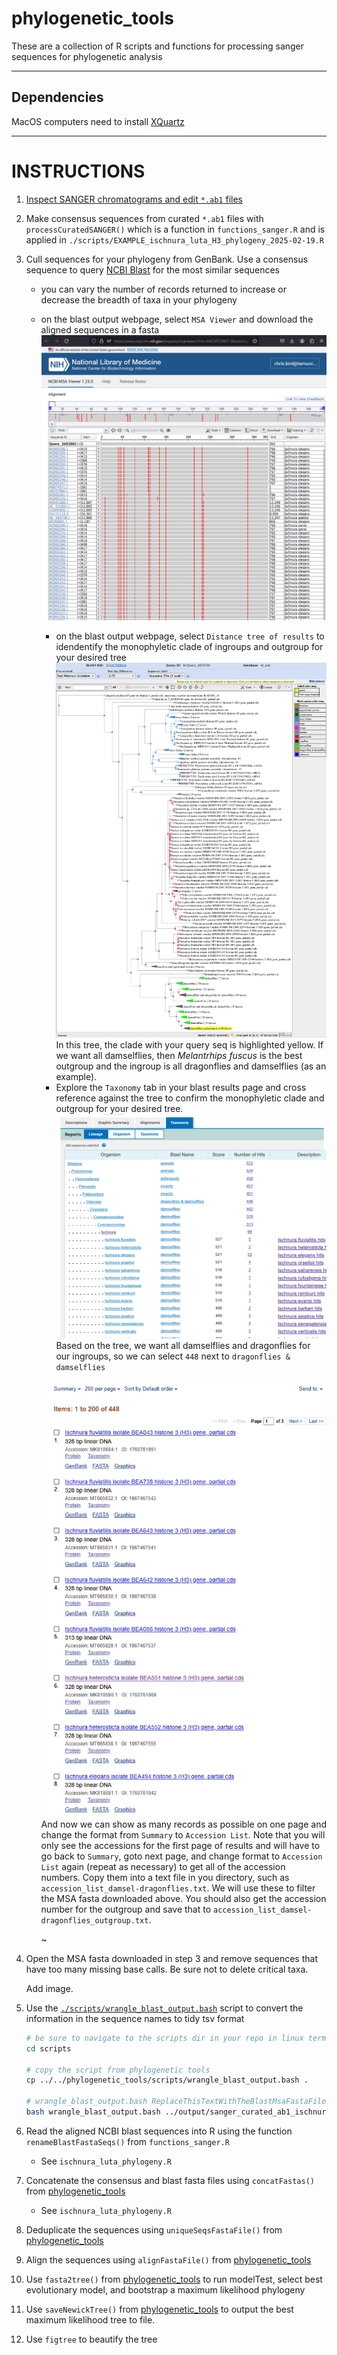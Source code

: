 # phylogenetic_tools

These are a collection of R scripts and functions for processing sanger sequences for phylogenetic analysis

---

## Dependencies

MacOS computers need to install [XQuartz](https://www.xquartz.org/)

---

# INSTRUCTIONS

1. [Inspect SANGER chromatograms and edit `*.ab1` files](howto_edit_ab1.md)

2. Make consensus sequences from curated `*.ab1` files with `processCuratedSANGER()` which is a function in `functions_sanger.R` and is applied in `./scripts/EXAMPLE_ischnura_luta_H3_phylogeny_2025-02-19.R`

3. Cull sequences for your phylogeny from GenBank. Use a consensus sequence to query [NCBI Blast](https://blast.ncbi.nlm.nih.gov/Blast.cgi?PROGRAM=blastn&PAGE_TYPE=BlastSearch&LINK_LOC=blasthome) for the most similar sequences
   	* you can vary the number of records returned to increase or decrease the breadth of taxa in your phylogeny
	* on the blast output webpage, select `MSA Viewer` and download the aligned sequences in a fasta
	  ![](markdown_images/blast_msa.png)
        * on the blast output webpage, select `Distance tree of results` to idendentify the monophyletic clade of ingroups and outgroup for your desired tree
          ![](markdown_images/blast_tree.png)
          In this tree, the clade with your query seq is highlighted yellow.  If we want all damselflies, then _Melantrhips fuscus_ is the best outgroup and the ingroup is all dragonflies and damselflies (as an example).
        * Explore the `Taxonomy` tab in your blast results page and cross reference against the tree to confirm the monophyletic clade and outgroup for your desired tree.
          ![](markdown_images/taxonomy_browser.png)
          Based on the tree, we want all damselflies and dragonflies for our ingroups, so we can select `448` next to `dragonflies & damselflies`

	  ![](markdown_images/blast_taxonomy_damsel-dragonflies.png)
	  And now we can show as many records as possible on one page and change the format from `Summary` to `Accession List`.  Note that you will only see the accessions for the first page of results and will have to go back to `Summary`, goto next page, and change format to `Accession List` again (repeat as necessary) to get all of the accession numbers.  Copy them into a text file in you directory, such as `accession_list_damsel-dragonflies.txt`. We will use these to filter the MSA fasta downloaded above. You should also get the accession number for the outgroup and save that to `accession_list_damsel-dragonflies_outgroup.txt`.

	  ~[](markdown_images/blast_taxonomy_damsel-dragonflies.png)

5. Open the MSA fasta downloaded in step 3 and remove sequences that have too many missing base calls. Be sure not to delete critical taxa.

   Add image.

6. Use the [`./scripts/wrangle_blast_output.bash`](./scripts/wrangle_blast_output.bash) script to convert the information in the sequence names to tidy tsv format

   ```bash
   # be sure to navigate to the scripts dir in your repo in linux terminal before running
   cd scripts
   
   # copy the script from phylogenetic tools
   cp ../../phylogenetic_tools/scripts/wrangle_blast_output.bash .
   
   # wrangle_blast_output.bash ReplaceThisTextWithTheBlastMsaFastaFilePath > ReplaceThisTextWithTheNewFilePath.tsv
   bash wrangle_blast_output.bash ../output/sanger_curated_ab1_ischnura_luta_H3/blast_rbd_06_E1_all_619.fasta > ../output/sanger_curated_ab1_ischnura_luta_H3/blast_rbd_06_E1_all_619.tsv
   ```
7. Read the aligned NCBI blast sequences into R using the function `renameBlastFastaSeqs()` from `functions_sanger.R`
   	* See `ischnura_luta_phylogeny.R`

8. Concatenate the consensus and blast fasta files using `concatFastas()` from [phylogenetic_tools](https://github.com/Ph-IRES/phylogenetic_tools)
   	* See `ischnura_luta_phylogeny.R`

9. Deduplicate the sequences using `uniqueSeqsFastaFile()` from [phylogenetic_tools](https://github.com/Ph-IRES/phylogenetic_tools)

10. Align the sequences using `alignFastaFile()` from [phylogenetic_tools](https://github.com/Ph-IRES/phylogenetic_tools)

11. Use `fasta2tree()` from [phylogenetic_tools](https://github.com/Ph-IRES/phylogenetic_tools) to run modelTest, select best evolutionary model, and bootstrap a maximum likelihood phylogeny

12. Use `saveNewickTree()` from [phylogenetic_tools](https://github.com/Ph-IRES/phylogenetic_tools) to output the best maximum likelihood tree to file.

13. Use `figtree` to beautify the tree


